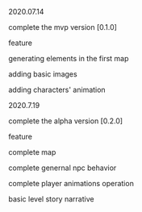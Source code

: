 2020.07.14

complete the mvp version [0.1.0]

feature 

generating elements in the first map

adding basic images

adding characters' animation

2020.7.19

complete the alpha version [0.2.0]

feature 

complete map

complete genernal npc behavior

complete player animations operation

basic level story narrative

